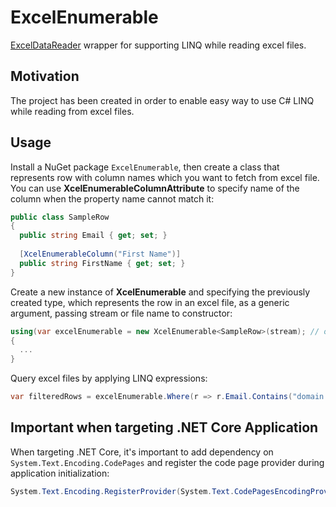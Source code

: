 # ExcelEnumerable
[ExcelDataReader](https://github.com/ExcelDataReader/ExcelDataReader) wrapper for supporting LINQ while reading excel files.

## Motivation
The project has been created in order to enable easy way to use C# LINQ while reading from excel files.

## Usage
Install a NuGet package `ExcelEnumerable`, then create a class that represents row with column names which you want to fetch from excel file. You can use **XcelEnumerableColumnAttribute** to specify name of the column when the property name cannot match it:
```c#
public class SampleRow
{
  public string Email { get; set; }
  
  [XcelEnumerableColumn("First Name")]
  public string FirstName { get; set; } 
}
```
Create a new instance of **XcelEnumerable** and specifying the previously created type, which represents the row in an excel file, as a generic argument, passing stream or file name to constructor:
```c#
using(var excelEnumerable = new XcelEnumerable<SampleRow>(stream); // or new XcelEnumerable<SampleRow>(fileName))
{
  ...
}
```
Query excel files by applying LINQ expressions:
```c#
var filteredRows = excelEnumerable.Where(r => r.Email.Contains("domain.com")).ToList();
```
## Important when targeting .NET Core Application
When targeting .NET Core, it's important to add dependency on `System.Text.Encoding.CodePages` and register the code page provider during application initialization:
```c#
System.Text.Encoding.RegisterProvider(System.Text.CodePagesEncodingProvider.Instance);
```
